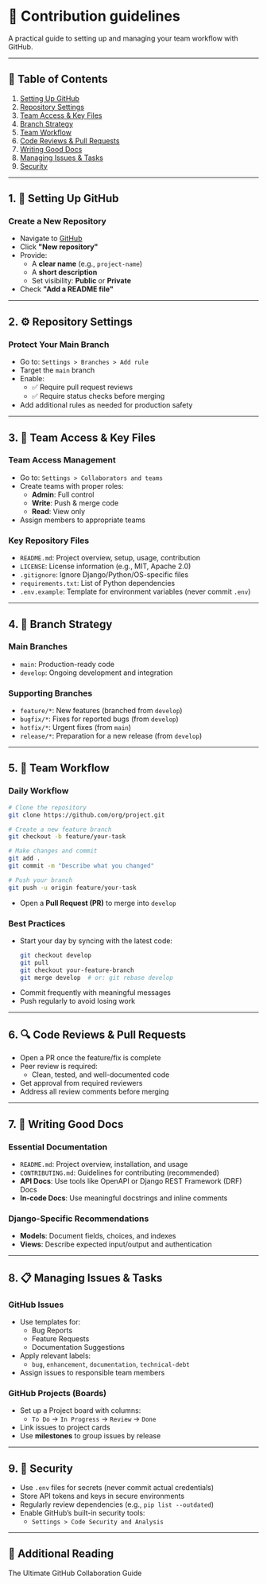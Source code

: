 
# 🧭 Contribution guidelines

A practical guide to setting up and managing your team workflow with GitHub.

---

## 📑 Table of Contents

1. [Setting Up GitHub](#1-setting-up-github)  
2. [Repository Settings](#2-repository-settings)  
3. [Team Access & Key Files](#3-team-access--key-files)  
4. [Branch Strategy](#4-branch-strategy)  
5. [Team Workflow](#5-team-workflow)  
6. [Code Reviews & Pull Requests](#6-code-reviews--pull-requests)  
7. [Writing Good Docs](#7-writing-good-docs)  
8. [Managing Issues & Tasks](#8-managing-issues--tasks)  
9. [Security](#9-security)  

---

## 1. 🚀 Setting Up GitHub

### Create a New Repository
- Navigate to [GitHub](https://github.com/)
- Click **"New repository"**
- Provide:
  - A **clear name** (e.g., `project-name`)
  - A **short description**
  - Set visibility: **Public** or **Private**
- Check **"Add a README file"**

---

## 2. ⚙️ Repository Settings

### Protect Your Main Branch
- Go to: `Settings > Branches > Add rule`
- Target the `main` branch
- Enable:
  - ✅ Require pull request reviews
  - ✅ Require status checks before merging
- Add additional rules as needed for production safety

---

## 3. 👥 Team Access & Key Files

### Team Access Management
- Go to: `Settings > Collaborators and teams`
- Create teams with proper roles:
  - **Admin**: Full control
  - **Write**: Push & merge code
  - **Read**: View only
- Assign members to appropriate teams

### Key Repository Files
- `README.md`: Project overview, setup, usage, contribution
- `LICENSE`: License information (e.g., MIT, Apache 2.0)
- `.gitignore`: Ignore Django/Python/OS-specific files
- `requirements.txt`: List of Python dependencies
- `.env.example`: Template for environment variables (never commit `.env`)

---

## 4. 🌿 Branch Strategy

### Main Branches
- `main`: Production-ready code
- `develop`: Ongoing development and integration

### Supporting Branches
- `feature/*`: New features (branched from `develop`)
- `bugfix/*`: Fixes for reported bugs (from `develop`)
- `hotfix/*`: Urgent fixes (from `main`)
- `release/*`: Preparation for a new release (from `develop`)

---

## 5. 🔁 Team Workflow

### Daily Workflow

```bash
# Clone the repository
git clone https://github.com/org/project.git

# Create a new feature branch
git checkout -b feature/your-task

# Make changes and commit
git add .
git commit -m "Describe what you changed"

# Push your branch
git push -u origin feature/your-task
```

- Open a **Pull Request (PR)** to merge into `develop`

### Best Practices
- Start your day by syncing with the latest code:
  ```bash
  git checkout develop
  git pull
  git checkout your-feature-branch
  git merge develop  # or: git rebase develop
  ```
- Commit frequently with meaningful messages
- Push regularly to avoid losing work

---

## 6. 🔍 Code Reviews & Pull Requests

- Open a PR once the feature/fix is complete
- Peer review is required:
  - Clean, tested, and well-documented code
- Get approval from required reviewers
- Address all review comments before merging

---

## 7. 📝 Writing Good Docs

### Essential Documentation
- `README.md`: Project overview, installation, and usage
- `CONTRIBUTING.md`: Guidelines for contributing (recommended)
- **API Docs**: Use tools like OpenAPI or Django REST Framework (DRF) Docs
- **In-code Docs**: Use meaningful docstrings and inline comments

### Django-Specific Recommendations
- **Models**: Document fields, choices, and indexes
- **Views**: Describe expected input/output and authentication

---

## 8. 📋 Managing Issues & Tasks

### GitHub Issues
- Use templates for:
  - Bug Reports
  - Feature Requests
  - Documentation Suggestions
- Apply relevant labels:
  - `bug`, `enhancement`, `documentation`, `technical-debt`
- Assign issues to responsible team members

### GitHub Projects (Boards)
- Set up a Project board with columns:
  - `To Do` → `In Progress` → `Review` → `Done`
- Link issues to project cards
- Use **milestones** to group issues by release

---

## 9. 🔐 Security

- Use `.env` files for secrets (never commit actual credentials)
- Store API tokens and keys in secure environments
- Regularly review dependencies (e.g., `pip list --outdated`)
- Enable GitHub’s built-in security tools:
  - `Settings > Code Security and Analysis`

---

## 📘 Additional Reading

The Ultimate GitHub Collaboration Guide

